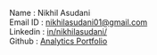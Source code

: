 Name : Nikhil Asudani \
Email ID : [nikhilasudani01@gmail.com](nikhilasudani01@gmail.com) \
Linkedin : [in/nikhilasudani/](https://www.linkedin.com/in/nikhilasudani/) \
Github : [Analytics Portfolio](https://github.com/NikhilAsudani1/Analytics-Portfolio)
